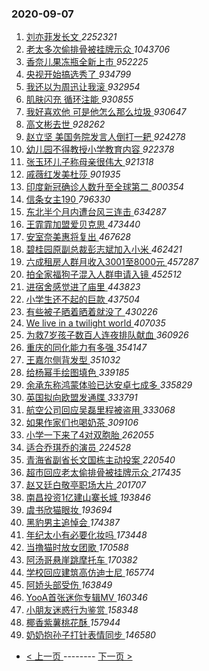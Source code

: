 ### 2020-09-07 
1. [ 刘亦菲发长文 ](https://s.weibo.com/weibo?q=%23%E5%88%98%E4%BA%A6%E8%8F%B2%E5%8F%91%E9%95%BF%E6%96%87%23&Refer=top) *2252321*
1. [ 老太多次偷排骨被挂牌示众 ](https://s.weibo.com/weibo?q=%23%E8%80%81%E5%A4%AA%E5%A4%9A%E6%AC%A1%E5%81%B7%E6%8E%92%E9%AA%A8%E8%A2%AB%E6%8C%82%E7%89%8C%E7%A4%BA%E4%BC%97%23&Refer=top) *1043706*
1. [ 香奈儿果冻瓶全新上市 ](https://s.weibo.com/weibo?q=%23%E9%A6%99%E5%A5%88%E5%84%BF%E6%9E%9C%E5%86%BB%E7%93%B6%E5%85%A8%E6%96%B0%E4%B8%8A%E5%B8%82%23&topic_ad=1&Refer=top) *952225*
1. [ 央视开始搞选秀了 ](https://s.weibo.com/weibo?q=%23%E5%A4%AE%E8%A7%86%E5%BC%80%E5%A7%8B%E6%90%9E%E9%80%89%E7%A7%80%E4%BA%86%23&Refer=top) *934799*
1. [ 我还以为周迅让我滚 ](https://s.weibo.com/weibo?q=%23%E6%88%91%E8%BF%98%E4%BB%A5%E4%B8%BA%E5%91%A8%E8%BF%85%E8%AE%A9%E6%88%91%E6%BB%9A%23&Refer=top) *932954*
1. [ 肌肤闪充 循环注能 ](https://s.weibo.com/weibo?q=%23%E8%82%8C%E8%82%A4%E9%97%AA%E5%85%85%20%E5%BE%AA%E7%8E%AF%E6%B3%A8%E8%83%BD%23&topic_ad=1&Refer=top) *930855*
1. [ 我好喜欢他 可是他怎么那么垃圾 ](https://s.weibo.com/weibo?q=%E6%88%91%E5%A5%BD%E5%96%9C%E6%AC%A2%E4%BB%96%20%E5%8F%AF%E6%98%AF%E4%BB%96%E6%80%8E%E4%B9%88%E9%82%A3%E4%B9%88%E5%9E%83%E5%9C%BE&Refer=top) *930647*
1. [ 高文彬去世 ](https://s.weibo.com/weibo?q=%23%E9%AB%98%E6%96%87%E5%BD%AC%E5%8E%BB%E4%B8%96%23&Refer=top) *928262*
1. [ 赵立坚 美国务院发言人倒打一耙 ](https://s.weibo.com/weibo?q=%E8%B5%B5%E7%AB%8B%E5%9D%9A%20%E7%BE%8E%E5%9B%BD%E5%8A%A1%E9%99%A2%E5%8F%91%E8%A8%80%E4%BA%BA%E5%80%92%E6%89%93%E4%B8%80%E8%80%99&Refer=top) *924278*
1. [ 幼儿园不得教授小学教育内容 ](https://s.weibo.com/weibo?q=%23%E5%B9%BC%E5%84%BF%E5%9B%AD%E4%B8%8D%E5%BE%97%E6%95%99%E6%8E%88%E5%B0%8F%E5%AD%A6%E6%95%99%E8%82%B2%E5%86%85%E5%AE%B9%23&Refer=top) *922378*
1. [ 张玉环儿子称母亲很伟大 ](https://s.weibo.com/weibo?q=%23%E5%BC%A0%E7%8E%89%E7%8E%AF%E5%84%BF%E5%AD%90%E7%A7%B0%E6%AF%8D%E4%BA%B2%E5%BE%88%E4%BC%9F%E5%A4%A7%23&Refer=top) *921318*
1. [ 戚薇红发美杜莎 ](https://s.weibo.com/weibo?q=%23%E6%88%9A%E8%96%87%E7%BA%A2%E5%8F%91%E7%BE%8E%E6%9D%9C%E8%8E%8E%23&Refer=top) *901935*
1. [ 印度新冠确诊人数升至全球第二 ](https://s.weibo.com/weibo?q=%23%E5%8D%B0%E5%BA%A6%E6%96%B0%E5%86%A0%E7%A1%AE%E8%AF%8A%E4%BA%BA%E6%95%B0%E5%8D%87%E8%87%B3%E5%85%A8%E7%90%83%E7%AC%AC%E4%BA%8C%23&Refer=top) *800354*
1. [ 信条女主190 ](https://s.weibo.com/weibo?q=%23%E4%BF%A1%E6%9D%A1%E5%A5%B3%E4%B8%BB190%23&Refer=top) *796330*
1. [ 东北半个月内遭台风三连击 ](https://s.weibo.com/weibo?q=%23%E4%B8%9C%E5%8C%97%E5%8D%8A%E4%B8%AA%E6%9C%88%E5%86%85%E9%81%AD%E5%8F%B0%E9%A3%8E%E4%B8%89%E8%BF%9E%E5%87%BB%23&Refer=top) *634287*
1. [ 王霏霏加盟爱贝克思 ](https://s.weibo.com/weibo?q=%23%E7%8E%8B%E9%9C%8F%E9%9C%8F%E5%8A%A0%E7%9B%9F%E7%88%B1%E8%B4%9D%E5%85%8B%E6%80%9D%23&Refer=top) *473440*
1. [ 安室奈美惠将复出 ](https://s.weibo.com/weibo?q=%23%E5%AE%89%E5%AE%A4%E5%A5%88%E7%BE%8E%E6%83%A0%E5%B0%86%E5%A4%8D%E5%87%BA%23&Refer=top) *467628*
1. [ 碧桂园原副总裁彭志斌加入小米 ](https://s.weibo.com/weibo?q=%23%E7%A2%A7%E6%A1%82%E5%9B%AD%E5%8E%9F%E5%89%AF%E6%80%BB%E8%A3%81%E5%BD%AD%E5%BF%97%E6%96%8C%E5%8A%A0%E5%85%A5%E5%B0%8F%E7%B1%B3%23&Refer=top) *462421*
1. [ 六成租房人群月收入3001至8000元 ](https://s.weibo.com/weibo?q=%23%E5%85%AD%E6%88%90%E7%A7%9F%E6%88%BF%E4%BA%BA%E7%BE%A4%E6%9C%88%E6%94%B6%E5%85%A53001%E8%87%B38000%E5%85%83%23&Refer=top) *457287*
1. [ 拍全家福狗子混入人群申请入镜 ](https://s.weibo.com/weibo?q=%23%E6%8B%8D%E5%85%A8%E5%AE%B6%E7%A6%8F%E7%8B%97%E5%AD%90%E6%B7%B7%E5%85%A5%E4%BA%BA%E7%BE%A4%E7%94%B3%E8%AF%B7%E5%85%A5%E9%95%9C%23&Refer=top) *452512*
1. [ 进宿舍感觉进了庙里 ](https://s.weibo.com/weibo?q=%23%E8%BF%9B%E5%AE%BF%E8%88%8D%E6%84%9F%E8%A7%89%E8%BF%9B%E4%BA%86%E5%BA%99%E9%87%8C%23&Refer=top) *443823*
1. [ 小学生还不起的巨款 ](https://s.weibo.com/weibo?q=%23%E5%B0%8F%E5%AD%A6%E7%94%9F%E8%BF%98%E4%B8%8D%E8%B5%B7%E7%9A%84%E5%B7%A8%E6%AC%BE%23&Refer=top) *437504*
1. [ 有些被子晒着晒着就没了 ](https://s.weibo.com/weibo?q=%23%E6%9C%89%E4%BA%9B%E8%A2%AB%E5%AD%90%E6%99%92%E7%9D%80%E6%99%92%E7%9D%80%E5%B0%B1%E6%B2%A1%E4%BA%86%23&Refer=top) *430226*
1. [ We live in a twilight world ](https://s.weibo.com/weibo?q=We%20live%20in%20a%20twilight%20world&Refer=top) *407035*
1. [ 为救7岁孩子数百人连夜排队献血 ](https://s.weibo.com/weibo?q=%23%E4%B8%BA%E6%95%917%E5%B2%81%E5%AD%A9%E5%AD%90%E6%95%B0%E7%99%BE%E4%BA%BA%E8%BF%9E%E5%A4%9C%E6%8E%92%E9%98%9F%E7%8C%AE%E8%A1%80%23&Refer=top) *360926*
1. [ 重庆的同化能力有多强 ](https://s.weibo.com/weibo?q=%23%E9%87%8D%E5%BA%86%E7%9A%84%E5%90%8C%E5%8C%96%E8%83%BD%E5%8A%9B%E6%9C%89%E5%A4%9A%E5%BC%BA%23&Refer=top) *354147*
1. [ 王嘉尔侧背发型 ](https://s.weibo.com/weibo?q=%23%E7%8E%8B%E5%98%89%E5%B0%94%E4%BE%A7%E8%83%8C%E5%8F%91%E5%9E%8B%23&Refer=top) *351032*
1. [ 给杨幂手绘图填色 ](https://s.weibo.com/weibo?q=%23%E7%BB%99%E6%9D%A8%E5%B9%82%E6%89%8B%E7%BB%98%E5%9B%BE%E5%A1%AB%E8%89%B2%23&Refer=top) *339185*
1. [ 余承东称鸿蒙体验已达安卓七成多 ](https://s.weibo.com/weibo?q=%23%E4%BD%99%E6%89%BF%E4%B8%9C%E7%A7%B0%E9%B8%BF%E8%92%99%E4%BD%93%E9%AA%8C%E5%B7%B2%E8%BE%BE%E5%AE%89%E5%8D%93%E4%B8%83%E6%88%90%E5%A4%9A%23&Refer=top) *335829*
1. [ 英国拟向欧盟发通牒 ](https://s.weibo.com/weibo?q=%23%E8%8B%B1%E5%9B%BD%E6%8B%9F%E5%90%91%E6%AC%A7%E7%9B%9F%E5%8F%91%E9%80%9A%E7%89%92%23&Refer=top) *333791*
1. [ 航空公司回应吴磊里程被盗用 ](https://s.weibo.com/weibo?q=%23%E8%88%AA%E7%A9%BA%E5%85%AC%E5%8F%B8%E5%9B%9E%E5%BA%94%E5%90%B4%E7%A3%8A%E9%87%8C%E7%A8%8B%E8%A2%AB%E7%9B%97%E7%94%A8%23&Refer=top) *333068*
1. [ 如果作家们也喝奶茶 ](https://s.weibo.com/weibo?q=%23%E5%A6%82%E6%9E%9C%E4%BD%9C%E5%AE%B6%E4%BB%AC%E4%B9%9F%E5%96%9D%E5%A5%B6%E8%8C%B6%23&Refer=top) *309106*
1. [ 小学一下来了4对双胞胎 ](https://s.weibo.com/weibo?q=%23%E5%B0%8F%E5%AD%A6%E4%B8%80%E4%B8%8B%E6%9D%A5%E4%BA%864%E5%AF%B9%E5%8F%8C%E8%83%9E%E8%83%8E%23&Refer=top) *262055*
1. [ 适合乔琪乔的演员 ](https://s.weibo.com/weibo?q=%23%E9%80%82%E5%90%88%E4%B9%94%E7%90%AA%E4%B9%94%E7%9A%84%E6%BC%94%E5%91%98%23&Refer=top) *224528*
1. [ 青海省副省长文国栋主动投案 ](https://s.weibo.com/weibo?q=%23%E9%9D%92%E6%B5%B7%E7%9C%81%E5%89%AF%E7%9C%81%E9%95%BF%E6%96%87%E5%9B%BD%E6%A0%8B%E4%B8%BB%E5%8A%A8%E6%8A%95%E6%A1%88%23&Refer=top) *220540*
1. [ 超市回应老太偷排骨被挂牌示众 ](https://s.weibo.com/weibo?q=%E8%B6%85%E5%B8%82%E5%9B%9E%E5%BA%94%E8%80%81%E5%A4%AA%E5%81%B7%E6%8E%92%E9%AA%A8%E8%A2%AB%E6%8C%82%E7%89%8C%E7%A4%BA%E4%BC%97&Refer=top) *217435*
1. [ 赵又廷白敬亭职场大片 ](https://s.weibo.com/weibo?q=%23%E8%B5%B5%E5%8F%88%E5%BB%B7%E7%99%BD%E6%95%AC%E4%BA%AD%E8%81%8C%E5%9C%BA%E5%A4%A7%E7%89%87%23&Refer=top) *201707*
1. [ 南昌投资1亿建山寨长城 ](https://s.weibo.com/weibo?q=%23%E5%8D%97%E6%98%8C%E6%8A%95%E8%B5%841%E4%BA%BF%E5%BB%BA%E5%B1%B1%E5%AF%A8%E9%95%BF%E5%9F%8E%23&Refer=top) *193846*
1. [ 虞书欣猫眼妆 ](https://s.weibo.com/weibo?q=%23%E8%99%9E%E4%B9%A6%E6%AC%A3%E7%8C%AB%E7%9C%BC%E5%A6%86%23&Refer=top) *193694*
1. [ 黑豹男主追悼会 ](https://s.weibo.com/weibo?q=%E9%BB%91%E8%B1%B9%E7%94%B7%E4%B8%BB%E8%BF%BD%E6%82%BC%E4%BC%9A&Refer=top) *174387*
1. [ 年纪太小有必要化妆吗 ](https://s.weibo.com/weibo?q=%23%E5%B9%B4%E7%BA%AA%E5%A4%AA%E5%B0%8F%E6%9C%89%E5%BF%85%E8%A6%81%E5%8C%96%E5%A6%86%E5%90%97%23&Refer=top) *173448*
1. [ 当撸猫时放女团歌 ](https://s.weibo.com/weibo?q=%23%E5%BD%93%E6%92%B8%E7%8C%AB%E6%97%B6%E6%94%BE%E5%A5%B3%E5%9B%A2%E6%AD%8C%23&Refer=top) *170588*
1. [ 阿汤哥悬崖跳摩托车 ](https://s.weibo.com/weibo?q=%E9%98%BF%E6%B1%A4%E5%93%A5%E6%82%AC%E5%B4%96%E8%B7%B3%E6%91%A9%E6%89%98%E8%BD%A6&Refer=top) *170382*
1. [ 学校回应建筑高仿迪士尼 ](https://s.weibo.com/weibo?q=%E5%AD%A6%E6%A0%A1%E5%9B%9E%E5%BA%94%E5%BB%BA%E7%AD%91%E9%AB%98%E4%BB%BF%E8%BF%AA%E5%A3%AB%E5%B0%BC&Refer=top) *165774*
1. [ 阿娇头部受伤 ](https://s.weibo.com/weibo?q=%E9%98%BF%E5%A8%87%E5%A4%B4%E9%83%A8%E5%8F%97%E4%BC%A4&Refer=top) *163849*
1. [ YooA首张迷你专辑MV ](https://s.weibo.com/weibo?q=YooA%E9%A6%96%E5%BC%A0%E8%BF%B7%E4%BD%A0%E4%B8%93%E8%BE%91MV&Refer=top) *160346*
1. [ 小朋友迷惑行为鉴赏 ](https://s.weibo.com/weibo?q=%23%E5%B0%8F%E6%9C%8B%E5%8F%8B%E8%BF%B7%E6%83%91%E8%A1%8C%E4%B8%BA%E9%89%B4%E8%B5%8F%23&Refer=top) *158348*
1. [ 椰香紫薯桃花酥 ](https://s.weibo.com/weibo?q=%23%E6%A4%B0%E9%A6%99%E7%B4%AB%E8%96%AF%E6%A1%83%E8%8A%B1%E9%85%A5%23&Refer=top) *157944*
1. [ 奶奶抱孙子打针表情同步 ](https://s.weibo.com/weibo?q=%23%E5%A5%B6%E5%A5%B6%E6%8A%B1%E5%AD%99%E5%AD%90%E6%89%93%E9%92%88%E8%A1%A8%E6%83%85%E5%90%8C%E6%AD%A5%23&Refer=top) *146580* 

- [ < 上一页 ](https://github.com/able8/weibo-hot-record/blob/master/2020-09-06.md) -------- [ 下一页 > ](https://github.com/able8/weibo-hot-record/blob/master/2020-09-08.md)